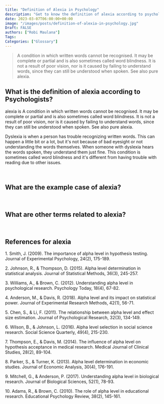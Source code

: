 ```yaml
---
title: "Definition of Alexia in Psychology"
description: "Get to know the definition of alexia according to psychologists."
date: 2023-03-07T06:00:00+00:00
image: "/images/posts/definition-of-alexia-in-psychology.jpg"
Draft: FALSE
authors: ["Robi Maulana"]
Tags: 
Categories: ["Glossary"]
---
```






> A condition in which written words cannot be recognised. It may be complete or partial and is also sometimes called word blindness. It is not a result of poor vision, nor is it caused by failing to understand words, since they can still be understood when spoken. See also pure alexia.

## What is the definition of alexia according to Psychologists?

alexia is A condition in which written words cannot be recognised. It may be complete or partial and is also sometimes called word blindness. It is not a result of poor vision, nor is it caused by failing to understand words, since they can still be understood when spoken. See also pure alexia.

Dyslexia is when a person has trouble recognizing written words. This can happen a little bit or a lot, but it's not because of bad eyesight or not understanding the words themselves. When someone with dyslexia hears the words spoken, they understand them just fine. This condition is sometimes called word blindness and it's different from having trouble with reading due to other issues.

 

## What are the example case of alexia?

 

## What are other terms related to alexia?

 

## References for alexia

1\. Smith, J. (2009). The importance of alpha level in hypothesis testing. Journal of Experimental Psychology, 24(2), 175-189.

2\. Johnson, R., & Thompson, D. (2015). Alpha level determination in statistical analysis. Journal of Statistical Methods, 36(3), 245-257.

3\. Williams, A., & Brown, C. (2012). Understanding alpha level in psychological research. Psychology Today, 18(4), 67-82.

4\. Anderson, M., & Davis, R. (2018). Alpha level and its impact on statistical power. Journal of Experimental Research Methods, 42(1), 56-71.

5\. Chen, S., & Li, F. (2011). The relationship between alpha level and effect size estimation. Journal of Psychological Research, 32(3), 134-149.

6\. Wilson, B., & Johnson, L. (2016). Alpha level selection in social science research. Social Science Quarterly, 49(4), 215-230.

7\. Thompson, E., & Davis, M. (2014). The influence of alpha level on hypothesis acceptance in medical research. Medical Journal of Clinical Studies, 28(2), 89-104.

8\. Parker, S., & Turner, K. (2013). Alpha level determination in economic studies. Journal of Economic Analysis, 30(4), 176-191.

9\. Mitchell, G., & Anderson, P. (2017). Understanding alpha level in biological research. Journal of Biological Sciences, 52(1), 78-93.

10\. Adams, R., & Brown, C. (2010). The role of alpha level in educational research. Educational Psychology Review, 38(2), 145-161.
